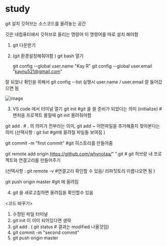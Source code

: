 # study
git 설치 
깃허브는 소스코드를 올려놓는 공간

깃은 내컴퓨터에서 깃허브로 올리는 명령어
이 명령어를 따로 설치 해야함 

1. git 다운받기 
2. (git 환경설정해줘야함 )
   git bash 열기

   git config --global user.name "Kay R"
   git config --global user.email "kaynu521@gmail.com"

  잘 되었나 확인을 위해서
  git config --list
  실행시 user.name / user.email 잘 들어갔으면 됨

![image](https://github.com/user-attachments/assets/cf9fb283-730e-444b-981f-8cb5996c4fef)



3. VS code 에서 터미널 열기
  git init  #git 을 쓸 준비가 되었다는 의미 (initialize)
            #맨처음 프로젝트 올릴때 git init 올려줘야함

  git add . # . 의 의미가 전부라는 의미, git add ~ 어떤파일을 추가해줄지 찾아본다는 의미
  (선택사항 : git list #git에 올려질 파일들 보여짐 )

  git commit -m "first commit" #git 히스토리를 만들어줌

  git remote add origin https://github.com/whynotaa/"  ".git   # git 허브랑 내 프로젝트와 연결고리를 만들어주기

  (선택사항 : git remote -v  #연결고리 확인할 수 있음/ 리파짓토리 이름나오면 됨  )

  git push origin master #git 에 올려짐 

  

4. git 을 새로고침하면 올려짐을 확인할수 있음

<코드 바꾸기>

1. 수정된 파일 터미널
2. git init 이 이미 되어있다면 생략
3. git add .
 ( git status  # 결과는 modified 나올것임)
5. git commit -m "second commit"
6. git push origin master 






